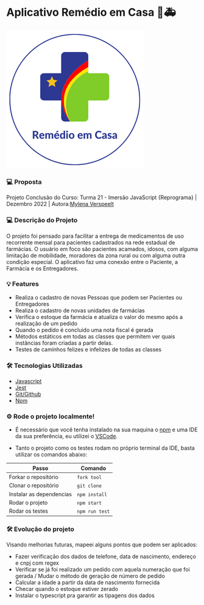 
# Aplicativo Remédio em Casa 💊🚑

<img src="./public/images/logo.png" alt='Remédio em Casa Logomarca'/>

### 💻 Proposta
Projeto Conclusão do Curso: Turma 21 - Imersão JavaScript {Reprograma} | Dezembro 2022 | Autora:<a target='_blank' href="https://www.linkedin.com/in/mylenaverspeelt/">Mylena Verspeelt</a>

### 💻 Descrição do Projeto

O projeto foi pensado para facilitar a entrega de medicamentos de uso recorrente mensal para pacientes cadastrados na rede estadual de farmácias. 
O usuário em foco são pacientes acamados, idosos, com alguma limitação de mobilidade, moradores da zona rural ou com alguma outra condição especial.
O aplicativo faz uma conexão entre o Paciente, a Farmácia e os Entregadores.


### 💡 Features

- Realiza o cadastro de novas Pessoas que podem ser Pacientes ou Entregadores
- Realiza o cadastro de novas unidades de farmácias
- Verifica o estoque da farmácia e atualiza o valor do mesmo após a realização de um pedido
- Quando o pedido é concluido uma nota fiscal é gerada
- Métodos estáticos em todas as classes que permitem ver quais instâncias foram criadas a partir delas.
- Testes de caminhos felizes e infelizes de todas as classes


### 🛠️ Tecnologias Utilizadas

- [Javascript](https://www.javascript.com/)
- [Jest](https://jestjs.io/pt-BR/)
- [Git/Github](https://github.com/)
- [Npm](https://www.npmjs.com/)
 

### ⚙️ Rode o projeto localmente!

- É necessário que você tenha instalado na sua maquina o [npm](https://docs.npmjs.com/cli/v7/commands/npm-install) e uma IDE da sua preferência, eu utilizei o [VSCode](https://code.visualstudio.com/).

- Tanto o projeto como os testes rodam no próprio terminal da IDE, basta utilizar os comandos abaixo:

|                    Passo			               |       Comando	    |
| ------------------------------------------------ | ------------------ |
| Forkar o repositório				               | `fork tool`        |
| Clonar o repositório                             | `git clone`        |
| Instalar as dependencias                         | `npm install`      |
| Rodar o projeto                                  | `npm start`        |
| Rodar os testes 				                   |`npm run test`      |


### 🛠️ Evolução do projeto
Visando melhorias futuras, mapeei alguns pontos que podem ser aplicados:
- Fazer verificação dos dados de telefone, data de nascimento, endereço e cnpj com regex
- Verificar se já foi realizado um pedido com aquela numeração que foi gerada / Mudar o método de geração de número de pedido
- Calcular a idade a partir da data de nascimento fornecida
- Checar quando o estoque estiver zerado
- Instalar o typescript pra garantir as tipagens dos dados

